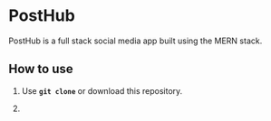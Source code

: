 # PostHub

PostHub is a full stack social media app built using the MERN stack.

## How to use

1. Use **`git clone`** or download this repository.

2. 
